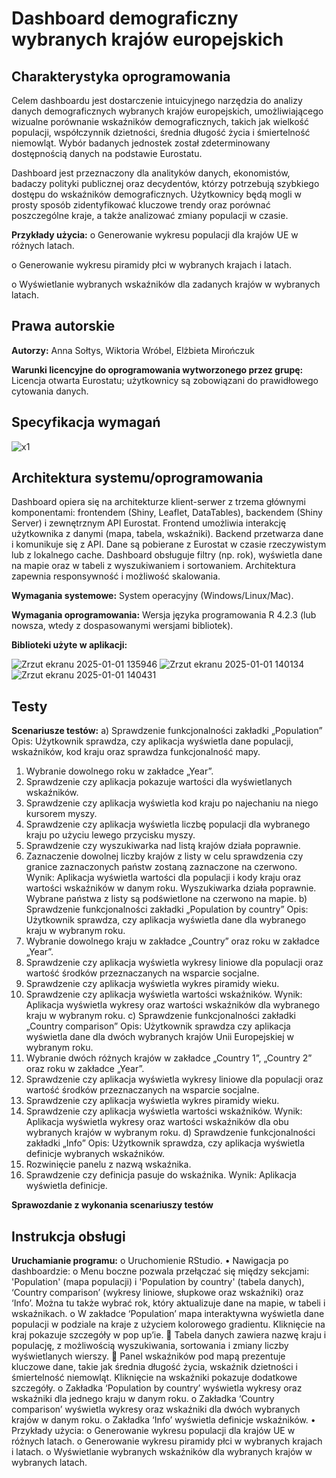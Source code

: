 # Dashboard demograficzny wybranych krajów europejskich

## Charakterystyka oprogramowania
Celem dashboardu jest dostarczenie intuicyjnego narzędzia do analizy danych demograficznych wybranych krajów europejskich, umożliwiającego wizualne porównanie wskaźników demograficznych, takich jak wielkość populacji, współczynnik dzietności, średnia długość życia i śmiertelność niemowląt. Wybór badanych jednostek został zdeterminowany dostępnością danych na podstawie Eurostatu.

Dashboard jest przeznaczony dla analityków danych, ekonomistów, badaczy polityki publicznej oraz decydentów, którzy potrzebują szybkiego dostępu do wskaźników demograficznych. Użytkownicy będą mogli w prosty sposób zidentyfikować kluczowe trendy oraz porównać poszczególne kraje, a także analizować zmiany populacji w czasie.

**Przykłady użycia:**
o	Generowanie wykresu populacji dla krajów UE w różnych latach.

o	Generowanie wykresu piramidy płci w wybranych krajach i latach.

o	Wyświetlanie wybranych wskaźników dla zadanych krajów w wybranych latach.



## Prawa autorskie
**Autorzy:** Anna Sołtys, Wiktoria Wróbel, Elżbieta Mirończuk

**Warunki licencyjne do oprogramowania wytworzonego przez grupę:** Licencja otwarta Eurostatu; użytkownicy są zobowiązani do prawidłowego cytowania danych.


## Specyfikacja wymagań

![x1](https://github.com/user-attachments/assets/85992eab-adaf-4d50-bdee-8d3c1d7f2ec4)

## Architektura systemu/oprogramowania
Dashboard opiera się na architekturze klient-serwer z trzema głównymi komponentami: frontendem (Shiny, Leaflet, DataTables), backendem (Shiny Server) i zewnętrznym API Eurostat. Frontend umożliwia interakcję użytkownika z danymi (mapa, tabela, wskaźniki). Backend przetwarza dane i komunikuje się z API. Dane są pobierane z Eurostat w czasie rzeczywistym lub z lokalnego cache. Dashboard obsługuje filtry (np. rok), wyświetla dane na mapie oraz w tabeli z wyszukiwaniem i sortowaniem. Architektura zapewnia responsywność i możliwość skalowania.

**Wymagania systemowe:** System operacyjny (Windows/Linux/Mac).

**Wymagania oprogramowania:** Wersja języka programowania R 4.2.3 (lub nowsza, wtedy z dospasowanymi wersjami bibliotek).

**Biblioteki użyte w aplikacji:**

![Zrzut ekranu 2025-01-01 135946](https://github.com/user-attachments/assets/eb055492-4f5e-4a95-a8c4-2cfbea97180c)
![Zrzut ekranu 2025-01-01 140134](https://github.com/user-attachments/assets/23ae87dc-de59-44bf-9c51-93f482b0a025)
![Zrzut ekranu 2025-01-01 140431](https://github.com/user-attachments/assets/ca3449b3-653c-4b74-8d12-a1ec499fdc4b)


## Testy
**Scenariusze testów:**
a)	Sprawdzenie funkcjonalności zakładki „Population”
Opis: Użytkownik sprawdza, czy aplikacja wyświetla dane populacji, wskaźników, kod kraju oraz sprawdza funkcjonalność mapy.
1.	Wybranie dowolnego roku w zakładce „Year”.
2.	Sprawdzenie czy aplikacja pokazuje wartości dla wyświetlanych wskaźników.
3.	Sprawdzenie czy aplikacja wyświetla kod kraju po najechaniu na niego kursorem myszy.
4.	Sprawdzenie czy aplikacja wyświetla liczbę populacji dla wybranego kraju po użyciu lewego przycisku myszy.
5.	Sprawdzenie czy wyszukiwarka nad listą krajów działa poprawnie.
6.	Zaznaczenie dowolnej liczby krajów z listy w celu sprawdzenia czy granice zaznaczonych państw zostaną zaznaczone na czerwono.
Wynik: Aplikacja wyświetla wartości dla populacji i kody kraju oraz wartości wskaźników w danym roku. Wyszukiwarka działa poprawnie. Wybrane państwa z listy są podświetlone na czerwono na mapie.
b)	Sprawdzenie funkcjonalności zakładki „Population by country”
Opis: Użytkownik sprawdza, czy aplikacja wyświetla dane dla wybranego kraju w wybranym roku.
1.	Wybranie dowolnego kraju w zakładce „Country” oraz roku w zakładce „Year”.
2.	Sprawdzenie czy aplikacja wyświetla wykresy liniowe dla populacji oraz wartość środków przeznaczanych na wsparcie socjalne.
3.	Sprawdzenie czy aplikacja wyświetla wykres piramidy wieku.
4.	Sprawdzenie czy aplikacja wyświetla wartości wskaźników.
Wynik: Aplikacja wyświetla wykresy oraz wartości wskaźników dla wybranego kraju w wybranym roku.
c)	Sprawdzenie funkcjonalności zakładki „Country comparison”
Opis: Użytkownik sprawdza czy aplikacja wyświetla dane dla dwóch wybranych krajów Unii Europejskiej w wybranym roku.
1.	Wybranie dwóch różnych krajów w zakładce „Country 1”, „Country 2” oraz roku w zakładce „Year”.
2.	Sprawdzenie czy aplikacja wyświetla wykresy liniowe dla populacji oraz wartość środków przeznaczanych na wsparcie socjalne.
3.	Sprawdzenie czy aplikacja wyświetla wykres piramidy wieku.
4.	Sprawdzenie czy aplikacja wyświetla wartości wskaźników.
Wynik: Aplikacja wyświetla wykresy oraz wartości wskaźników dla obu wybranych krajów w wybranym roku.
d)	Sprawdzenie funkcjonalności zakładki „Info”
Opis: Użytkownik sprawdza, czy aplikacja wyświetla definicje wybranych wskaźników.
1.	Rozwinięcie panelu z nazwą wskaźnika.
2.	Sprawdzenie czy definicja pasuje do wskaźnika.
Wynik: Aplikacja wyświetla definicje.

**Sprawozdanie z wykonania scenariuszy testów**

## Instrukcja obsługi
**Uruchamianie programu:**
o	Uruchomienie RStudio.
•	Nawigacja po dashboardzie:
o	Menu boczne pozwala przełączać się między sekcjami: 'Population' (mapa populacji) i 'Population by country' (tabela danych), ‘Country comparison’ (wykresy liniowe, słupkowe oraz wskaźniki) oraz ‘Info’. Można tu także wybrać rok, który aktualizuje dane na mapie, w tabeli i wskaźnikach.
o	W zakładce ‘Population’ mapa interaktywna wyświetla dane populacji w podziale na kraje z użyciem kolorowego gradientu. Kliknięcie na kraj pokazuje szczegóły w pop up’ie.
	Tabela danych zawiera nazwę kraju i populację, z możliwością wyszukiwania, sortowania i zmiany liczby wyświetlanych wierszy.
	Panel wskaźników pod mapą prezentuje kluczowe dane, takie jak średnia długość życia, wskaźnik dzietności i śmiertelność niemowląt. Kliknięcie na wskaźniki pokazuje dodatkowe szczegóły.
o	Zakładka ‘Population by country’ wyświetla wykresy oraz wskaźniki dla jednego kraju w danym roku.
o	Zakładka ‘Country comparison’ wyświetla wykresy oraz wskaźniki dla dwóch wybranych krajów w danym roku.
o	Zakładka ‘Info’ wyświetla definicje wskaźników.
•	Przykłady użycia:
o	Generowanie wykresu populacji dla krajów UE w różnych latach.
o	Generowanie wykresu piramidy płci w wybranych krajach i latach.
o	Wyświetlanie wybranych wskaźników dla wybranych krajów w wybranych latach.

